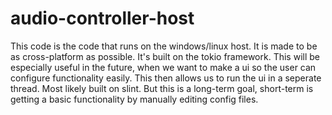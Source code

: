 # audio-controller-host

This code is the code that runs on the windows/linux host. It is made to be as cross-platform as possible. It's built on the tokio framework. This will be especially useful in the future, when we want to make a ui so the user can configure functionality easily. This then allows us to run the ui in a seperate thread. Most likely built on slint. But this is a long-term goal, short-term is getting a basic functionality by manually editing config files.
